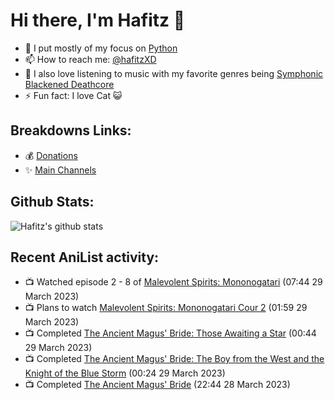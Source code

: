 # Hi there, I'm Hafitz 👋
- 🐍 I put mostly of my focus on [Python](https://python.org)
- 📫 How to reach me: [@hafitzXD](https://t.me/hafitzXD)
- 🎵 I also love listening to music with my favorite genres being [Symphonic Blackened Deathcore](https://youtu.be/qyYmS_iBcy4)
- ⚡ Fun fact: I love Cat 😺

## Breakdowns Links:
- 💰 [Donations](https://t.me/TheBreakdowns/2)
- ✨ [Main Channels](https://t.me/TheBreakdowns)

## Github Stats:
![Hafitz's github stats](https://github-readme-stats.vercel.app/api?username=breakdowns&show_icons=true&count_private=true&bg_color=00000000&text_color=777)

## Recent AniList activity:
<!-- ANILIST_ACTIVITY:start -->

-   📺 Watched episode 2 - 8 of [Malevolent Spirits: Mononogatari](https://anilist.co/anime/141785) (07:44 29 March 2023)
-   📺 Plans to watch [Malevolent Spirits: Mononogatari Cour 2](https://anilist.co/anime/163205) (01:59 29 March 2023)
-   📺 Completed [The Ancient Magus' Bride: Those Awaiting a Star](https://anilist.co/anime/21688) (00:44 29 March 2023)
-   📺 Completed [The Ancient Magus' Bride: The Boy from the West and the Knight of the Blue Storm](https://anilist.co/anime/130713) (00:24 29 March 2023)
-   📺 Completed [The Ancient Magus' Bride](https://anilist.co/anime/98436) (22:44 28 March 2023)

<!-- ANILIST_ACTIVITY:end -->

